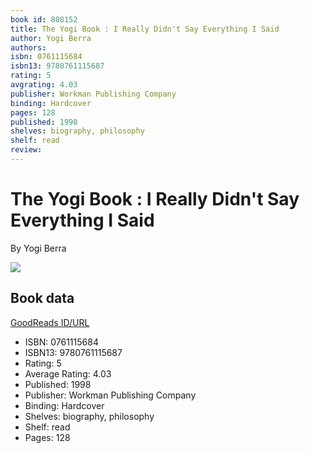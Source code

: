 ```yaml
---
book id: 808152
title: The Yogi Book : I Really Didn't Say Everything I Said
author: Yogi Berra
authors: 
isbn: 0761115684
isbn13: 9780761115687
rating: 5
avgrating: 4.03
publisher: Workman Publishing Company
binding: Hardcover
pages: 128
published: 1998
shelves: biography, philosophy
shelf: read
review: 
---
```


# The Yogi Book : I Really Didn't Say Everything I Said

By Yogi Berra

![](https://i.gr-assets.com/images/S/compressed.photo.goodreads.com/books/1387703014l/808152.jpg)

## Book data

[GoodReads ID/URL](https://www.goodreads.com/book/show/808152)

- ISBN: 0761115684
- ISBN13: 9780761115687
- Rating: 5
- Average Rating: 4.03
- Published: 1998
- Publisher: Workman Publishing Company
- Binding: Hardcover
- Shelves: biography, philosophy
- Shelf: read
- Pages: 128

